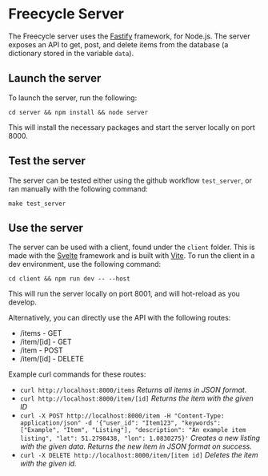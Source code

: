 # Freecycle Server

The Freecycle server uses the [Fastify](https://fastify.dev/) framework, for Node.js. The server exposes an API to get, post, and delete items from the database (a dictionary stored in the variable `data`).

## Launch the server

To launch the server, run the following:

`cd server && npm install && node server`

This will install the necessary packages and start the server locally on port 8000.

## Test the server

The server can be tested either using the github workflow `test_server`, or ran manually with the following command:

`make test_server`

## Use the server

The server can be used with a client, found under the `client` folder. This is made with the [Svelte](https://svelte.dev/) framework and is built with [Vite](https://vitejs.dev/). To run the client in a dev environment, use the following command:

`cd client && npm run dev -- --host`

This will run the server locally on port 8001, and will hot-reload as you develop.

Alternatively, you can directly use the API with the following routes:
- /items - GET
- /item/[id] - GET
- /item - POST
- /item/[id] - DELETE

Example curl commands for these routes:

- `curl http://localhost:8000/items`
*Returns all items in JSON format.*
- `curl http://localhost:8000/item/[id]`
*Returns the item with the given ID*
- `curl -X POST http://localhost:8000/item -H "Content-Type: application/json" -d '{"user_id": "Item123", "keywords": ["Example", "Item", "Listing"], "description": "An example item listing", "lat": 51.2798438, "lon": 1.0830275}'`
*Creates a new listing with the given data. Returns the new item in JSON format on success.*
- `curl -X DELETE http://localhost:8000/item/[item id]`
*Deletes the item with the given id.*